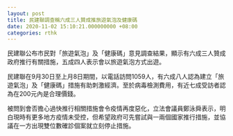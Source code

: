 ```yaml
---
layout: post
title: 民建聯調查稱六成三人贊成推旅遊氣泡及健康碼
date: 2020-11-02 15:10:21.000000000 +08:00
categories: rthk
---
```


民建聯公布市民對「旅遊氣泡」及「健康碼」意見調查結果，顯示有六成三人贊成政府推行有關措施，五成四人表示會以旅遊氣泡方式出遊。
 
民建聯在9月30日至上月8日期間，以電話訪問1059人，有六成八人認為建立「旅遊氣泡」及「健康碼」措施有助刺激經濟。至於病毒檢測費用，有近七成受訪者認為在200元內是合理價錢。

被問到會否擔心過快推行相關措施會令疫情再度惡化，立法會議員鄭泳舜表示，明白現時有更多地方疫情未受控，但希望政府可先嘗試與一兩個國家推行措施，並協議在一方出現雙位數確診個案就立刻停止措施。
